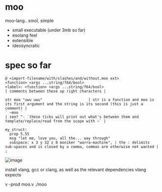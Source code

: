 # moo
moo-lang.. smol, simple

- small executable (under 3mb so far)
- esolang feel
- extensible
- ideosyncratic

# spec so far
```moo
@ <import-filename/with/slashes/and/without.moo ext>
<function> <args ...string/f64/bool>
<label>: <function> <args ...string/f64/bool>
| comments between these up right characters |

str moo "uwu uwu"                     | str is a function and moo is its first argument and the string is its second (this is just a comment) | 
` ~moo `
| see? ^- `these ticks will print out what's between them and template/replace/read from the scope with ~` |

my_struct:
  prop 5.55
  msg "let me, love you, all the... way through"
  subspace: x 3 y 32 z 0 moniker "warra-machine", | the : delimits sub-spaces and is closed by a comma, commas are otherwise not wanted |
;

```
![image](https://github.com/user-attachments/assets/b5b23b06-f1c5-4d4b-9057-1938b905e72c)


install vlang, gcc or clang, as well as the relevant dependencies vlang expects

v -prod moo.v
./moo
